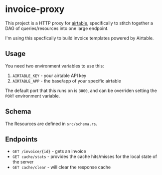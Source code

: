 # invoice-proxy

This project is a HTTP proxy for [airtable](http://airtable.com), specifically
to stitch together a DAG of queries/resources into one large endpoint.

I'm using this specfically to build invoice templates powered by Airtable.

## Usage

You need two environment variables to use this:

1. `AIRTABLE_KEY` - your airtable API key
2. `AIRTABLE_APP` - the base/app of your specific airtable

The default port that this runs on is `3000`, and can be overriden setting the `PORT`
environment variable.

## Schema

The Resources are defined in `src/schema.rs`.

## Endpoints

- `GET /invoice/{id}` - gets an invoice
- `GET cache/stats` - provides the cache hits/misses for the local state of the server
- `GET cache/clear` - will clear the response cache
